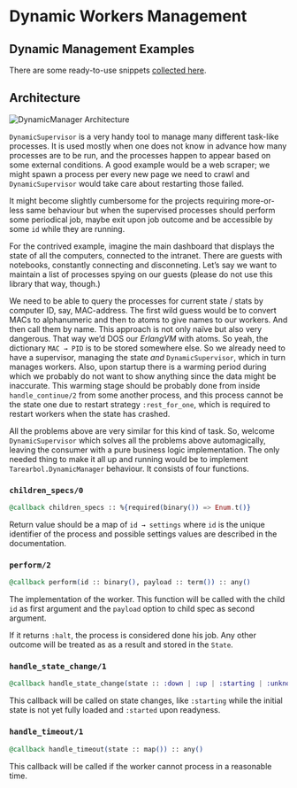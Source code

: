 # Dynamic Workers Management

## Dynamic Management Examples

There are some ready-to-use snippets [collected here](./dynamic_management_examples.md).

## Architecture

![DynamicManager Architecture](./assets/dynamic_manager.png)

`DynamicSupervisor` is a very handy tool to manage many different task-like processes.
It is used mostly when one does not know in advance how many processes are to be run,
and the processes happen to appear based on some external conditions. A good example
would be a web scraper; we might spawn a process per every new page we need to crawl
and `DynamicSupervisor` would take care about restarting those failed.

It might become slightly cumbersome for the projects requiring more-or-less same
behaviour but when the supervised processes should perform some periodical job,
maybe exit upon job outcome and be accessible by some `id` while they are running.

For the contrived example, imagine the main dashboard that displays the state
of all the computers, connected to the intranet. There are guests with notebooks,
constantly connecting and disconneting. Let’s say we want to maintain a list of
processes spying on our guests (please do not use this library that way, though.)

We need to be able to query the processes for current state / stats by computer ID,
say, MAC-address. The first wild guess would be to convert MACs to alphanumeric
and then to atoms to give names to our workers. And then call them by name.
This approach is not only naïve but also very dangerous. That way we’d DOS our
_ErlangVM_ with atoms. So yeah, the dictionary `MAC → PID` is to be stored
somewhere else. So we already need to have a supervisor, managing the state _and_
`DynamicSupervisor`, which in turn manages workers. Also, upon startup there is
a warming period during which we probably do not want to show anything since the
data might be inaccurate. This warming stage should be probably done from inside
`handle_continue/2` from some another process, and this process cannot be the state
one due to restart strategy `:rest_for_one`, which is required to restart workers
when the state has crashed.

All the problems above are very similar for this kind of task. So, welcome
`DynamicSupervisor` which solves all the problems above automagically, leaving
the consumer with a pure business logic implementation. The only needed thing
to make it all up and running would be to implement `Tarearbol.DynamicManager`
behaviour. It consists of four functions.

###  `children_specs/0`

```elixir
@callback children_specs :: %{required(binary()) => Enum.t()}
```

Return value should be a map of `id → settings` where `id` is the unique
identifier of the process and possible settings values are described in the
documentation.

### `perform/2`

```elixir
@callback perform(id :: binary(), payload :: term()) :: any()
```

The implementation of the worker. This function will be called with
the child `id` as first argument and the `payload` option to child spec
as second argument.

If it returns `:halt`, the process is considered done his job. Any other outcome
will be treated as as a result and stored in the `State`.

### `handle_state_change/1`

```elixir
@callback handle_state_change(state :: :down | :up | :starting | :unknown) :: :ok | :restart
```

This callback will be called on state changes, like `:starting` while the
initial state is not yet fully loaded and `:started` upon readyness.

### `handle_timeout/1`

```elixir
@callback handle_timeout(state :: map()) :: any()
```

This callback will be called if the worker cannot process in a reasonable time.
